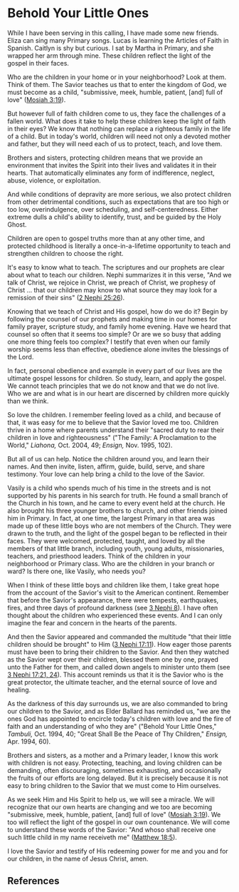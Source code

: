 # Behold Your Little Ones

While I have been serving in this calling, I have made some new friends. Eliza
can sing many Primary songs. Lucas is learning the Articles of Faith in
Spanish. Caitlyn is shy but curious. I sat by Martha in Primary, and she
wrapped her arm through mine. These children reflect the light of the gospel
in their faces.

Who are the children in your home or in your neighborhood? Look at them. Think
of them. The Savior teaches us that to enter the kingdom of God, we must
become as a child, "submissive, meek, humble, patient, [and] full of love"
([Mosiah 3:19](/scriptures/bofm/mosiah/3.19?lang=eng#18)).

But however full of faith children come to us, they face the challenges of a
fallen world. What does it take to help these children keep the light of faith
in their eyes? We know that nothing can replace a righteous family in the life
of a child. But in today's world, children will need not only a devoted mother
and father, but they will need each of us to protect, teach, and love them.

Brothers and sisters, protecting children means that we provide an environment
that invites the Spirit into their lives and validates it in their hearts.
That automatically eliminates any form of indifference, neglect, abuse,
violence, or exploitation.

And while conditions of depravity are more serious, we also protect children
from other detrimental conditions, such as expectations that are too high or
too low, overindulgence, over scheduling, and self-centeredness. Either
extreme dulls a child's ability to identify, trust, and be guided by the Holy
Ghost.

Children are open to gospel truths more than at any other time, and protected
childhood is literally a once-in-a-lifetime opportunity to teach and
strengthen children to choose the right.

It's easy to know what to teach. The scriptures and our prophets are clear
about what to teach our children. Nephi summarizes it in this verse, "And we
talk of Christ, we rejoice in Christ, we preach of Christ, we prophesy of
Christ ... that our children may know to what source they may look for a
remission of their sins" ([2 Nephi
25:26](/scriptures/bofm/2-ne/25.26?lang=eng#25)).

Knowing that we teach of Christ and His gospel, how do we do it? Begin by
following the counsel of our prophets and making time in our homes for family
prayer, scripture study, and family home evening. Have we heard that counsel
so often that it seems too simple? Or are we so busy that adding one more
thing feels too complex? I testify that even when our family worship seems
less than effective, obedience alone invites the blessings of the Lord.

In fact, personal obedience and example in every part of our lives are the
ultimate gospel lessons for children. So study, learn, and apply the gospel.
We cannot teach principles that we do not know and that we do not live. Who we
are and what is in our heart are discerned by children more quickly than we
think.

So love the children. I remember feeling loved as a child, and because of
that, it was easy for me to believe that the Savior loved me too. Children
thrive in a home where parents understand their "sacred duty to rear their
children in love and righteousness" ("The Family: A Proclamation to the
World," _Liahona,_ Oct. 2004, 49; _Ensign,_ Nov. 1995, 102).

But all of us can help. Notice the children around you, and learn their names.
And then invite, listen, affirm, guide, build, serve, and share testimony.
Your love can help bring a child to the love of the Savior.

Vasily is a child who spends much of his time in the streets and is not
supported by his parents in his search for truth. He found a small branch of
the Church in his town, and he came to every event held at the church. He also
brought his three younger brothers to church, and other friends joined him in
Primary. In fact, at one time, the largest Primary in that area was made up of
these little boys who are not members of the Church. They were drawn to the
truth, and the light of the gospel began to be reflected in their faces. They
were welcomed, protected, taught, and loved by all the members of that little
branch, including youth, young adults, missionaries, teachers, and priesthood
leaders. Think of the children in your neighborhood or Primary class. Who are
the children in your branch or ward? Is there one, like Vasily, who needs you?

When I think of these little boys and children like them, I take great hope
from the account of the Savior's visit to the American continent. Remember
that before the Savior's appearance, there were tempests, earthquakes, fires,
and three days of profound darkness (see [3 Nephi
8](/scriptures/bofm/3-ne/8?lang=eng)). I have often thought about the children
who experienced these events. And I can only imagine the fear and concern in
the hearts of the parents.

And then the Savior appeared and commanded the multitude "that their little
children should be brought" to Him ([3 Nephi
17:11](/scriptures/bofm/3-ne/17.11?lang=eng#10)). How eager those parents must
have been to bring their children to the Savior. And then they watched as the
Savior wept over their children, blessed them one by one, prayed unto the
Father for them, and called down angels to minister unto them (see [3 Nephi
17:21, 24](/scriptures/bofm/3-ne/17.21,24?lang=eng#20)). This account reminds
us that it is the Savior who is the great protector, the ultimate teacher, and
the eternal source of love and healing.

As the darkness of this day surrounds us, we are also commanded to bring our
children to the Savior, and as Elder Ballard has reminded us, "we are the ones
God has appointed to encircle today's children with love and the fire of faith
and an understanding of who they are" ("Behold Your Little Ones," _Tambuli,_
Oct. 1994, 40; "Great Shall Be the Peace of Thy Children," _Ensign,_ Apr.
1994, 60).

Brothers and sisters, as a mother and a Primary leader, I know this work with
children is not easy. Protecting, teaching, and loving children can be
demanding, often discouraging, sometimes exhausting, and occasionally the
fruits of our efforts are long delayed. But it is precisely because it is not
easy to bring children to the Savior that we must come to Him ourselves.

As we seek Him and His Spirit to help us, we will see a miracle. We will
recognize that our own hearts are changing and we too are becoming
"submissive, meek, humble, patient, [and] full of love" ([Mosiah
3:19](/scriptures/bofm/mosiah/3.19?lang=eng#18)). We too will reflect the
light of the gospel in our own countenance. We will come to understand these
words of the Savior: "And whoso shall receive one such little child in my name
receiveth me" ([Matthew 18:5](/scriptures/nt/matt/18.5?lang=eng#4)).

I love the Savior and testify of His redeeming power for me and you and for
our children, in the name of Jesus Christ, amen.

## References

